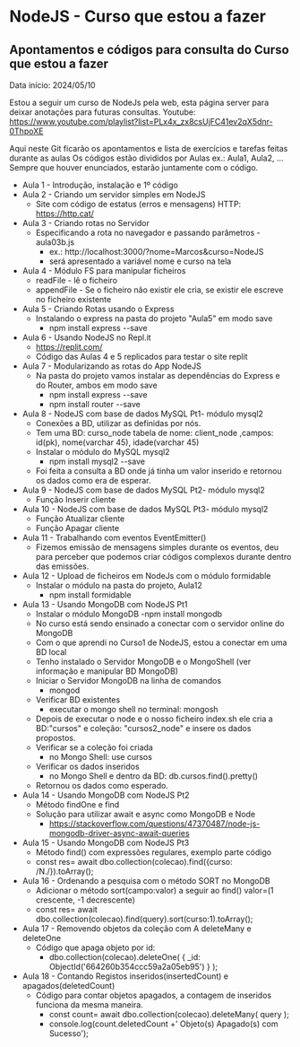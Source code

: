# NodeJS - Curso que estou a fazer


## Apontamentos e códigos para consulta do Curso que estou a fazer
Data início: 2024/05/10

Estou a seguir um curso de NodeJs pela web, esta página server para deixar anotações para futuras consultas.
Youtube: https://www.youtube.com/playlist?list=PLx4x_zx8csUjFC41ev2qX5dnr-0ThpoXE

Aqui neste Git ficarão os apontamentos e lista de exercícios e tarefas feitas durante as aulas
Os códigos estão divididos por Aulas ex.: Aula1, Aula2, ...
Sempre que houver enunciados, estarão juntamente com o código.

- Aula 1 - Introdução, instalação e 1º código
- Aula 2 - Criando um servidor simples em NodeJS
    - Site com código de estatus (erros e mensagens) HTTP: https://http.cat/
- Aula 3 - Criando rotas no Servidor
    - Especificando a rota no navegador e passando parâmetros - aula03b.js
        - ex.: http://localhost:3000/?nome=Marcos&curso=NodeJS
        - será apresentado a variável nome e curso na tela
- Aula 4 - Módulo FS para manipular ficheiros
    - readFile - lê o ficheiro
    - appendFile - Se o ficheiro não existir ele cria, se existir ele escreve no ficheiro existente
- Aula 5 - Criando Rotas usando o Express
    - Instalando o express na pasta do projeto "Aula5" em modo save
        - npm install express --save
- Aula 6 - Usando NodeJS no Repl.it
    - https://replit.com/
    - Código das Aulas 4 e 5 replicados para testar o site replit
- Aula 7 - Modularizando as rotas do App NodeJS
    - Na pasta do projeto vamos instalar as dependências do Express e do Router, ambos em modo save
        - npm install express --save
        - npm install router --save
- Aula 8 - NodeJS com base de dados MySQL Pt1- módulo mysql2
    - Conexões a BD, utilizar as definidas por nós.
    - Tem uma BD: curso_node tabela de nome: client_node ,campos: id(pk), nome(varchar 45), idade(varchar 45)
    - Instalar o módulo do MySQL mysql2
        - npm install mysql2 --save
    - Foi feita a consulta a BD onde já tinha um valor inserido e retornou os dados como era de esperar.
- Aula 9 - NodeJS com base de dados MySQL Pt2- módulo mysql2
    - Função Inserir cliente
- Aula 10 - NodeJS com base de dados MySQL Pt3- módulo mysql2
    - Função Atualizar cliente
    - Função Apagar cliente
- Aula 11 - Trabalhando com eventos EventEmitter()
    - Fizemos emissão de mensagens simples durante os eventos, deu para perceber que podemos criar códigos complexos durante dentro das emissões.
- Aula 12 -  Upload de ficheiros em NodeJs com  o módulo formidable
    - Instalar o módulo na pasta do projeto, Aula12
        - npm install formidable
- Aula 13 - Usando MongoDB com NodeJS Pt1
    - Instalar o módulo MongoDB
        -npm install mongodb
    - No curso está sendo ensinado a conectar com o servidor online do MongoDB
    - Com o que aprendi no Curso1 de NodeJS, estou a conectar em uma BD local
    - Tenho instalado o Servidor MongoDB e o MongoShell (ver informação e manipular BD MongoDB)
    - Iniciar o Servidor MongoDB na linha de comandos
        - mongod
    - Verificar BD existentes
        - executar o mongo shell no terminal: mongosh
    - Depois de executar o node e o nosso ficheiro index.sh ele cria a BD:"cursos" e coleção: "cursos2_node" e insere os dados propostos.
    - Verificar se a coleção foi criada
        - no Mongo Shell: use cursos
    - Verificar os dados inseridos
        - no Mongo Shell e dentro da BD: db.cursos.find().pretty()
    - Retornou os dados como esperado.
- Aula 14 - Usando MongoDB com NodeJS Pt2
    - Método findOne e find
    - Solução para utilizar await e async como MongoDB e Node
        - https://stackoverflow.com/questions/47370487/node-js-mongodb-driver-async-await-queries
- Aula 15 - Usando MongoDB com NodeJS Pt3
    - Método find() com expressões regulares, exemplo parte código
    - const res= await dbo.collection(colecao).find({curso: /N./}).toArray();
- Aula 16 - Ordenando a pesquisa com o método SORT no MongoDB
    - Adicionar o método sort(campo:valor) a seguir ao find() valor=(1 crescente, -1 decrescente)
    - const res= await dbo.collection(colecao).find(query).sort(curso:1).toArray();
- Aula 17 - Removendo objetos da coleção com A deleteMany e deleteOne
    - Código que apaga objeto por id:
        - dbo.collection(colecao).deleteOne( { _id: ObjectId('664260b354ccc59a2a05eb95') } );
- Aula 18 - Contando Registos inseridos(insertedCount) e apagados(deletedCount)
    - Código para contar objetos apagados, a contagem de inseridos funciona da mesma maneira.
        - const count= await dbo.collection(colecao).deleteMany( query );
        - console.log(count.deletedCount +' Objeto(s) Apagado(s) com Sucesso');